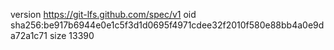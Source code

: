 version https://git-lfs.github.com/spec/v1
oid sha256:be917b6944e0e1c5f3d1d0695f4971cdee32f2010f580e88bb4a0e9da72a1c71
size 13390
